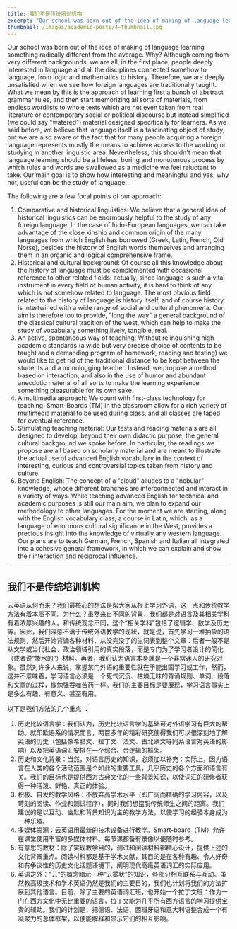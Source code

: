 ```yaml
---
title: 我们不是传统培训机构
excerpt: "Our school was born out of the idea of making of language learning something radically different from the average. Why? Although coming from very different backgrounds, we are all, in the first place, people deeply interested in language and all the disciplines connected somehow to language, from logic and mathematics to history."
thumbnail: /images/academic-posts/4-thumbnail.jpg
---
```


Our school was born out of the idea of making of language learning something radically different from the average. Why? Although coming from very different backgrounds, we are all, in the first place, people deeply interested in language and all the disciplines connected somehow to language, from logic and mathematics to history.  Therefore, we are deeply unsatisfied when we see how foreign languages are traditionally taught. What we mean by this is the approach of learning first a bunch of abstract grammar rules, and then start memorizing all sorts of materials, from endless wordlists to whole texts which are not even taken from real literature or contemporary social or political discourse but instead simplified (we could say "watered") material designed specifically for learners. As we said before, we believe that language itself is a fascinating object of study, but we are also aware of the fact that for many people acquiring a foreign language represents mostly the means to achieve access to the working or studying in another linguistic area. Nevertheless, this shouldn't mean that language learning should be a lifeless, boring and monotonous process by which rules and words are swallowed as a medicine we feel reluctant to take. Our main goal is to show how interesting and meaningful and yes, why not, useful can be the study of language.

<!--more-->

The following are a few focal points of our approach:

1. Comparative and historical linguistics: We believe that a general idea of historical linguistics can be enormously helpful to the study of any foreign language. In the case of Indo-European languages, we can take advantage of the close kinship and common origin of the many languages from which English has borrowed (Greek, Latin, French, Old Norse), besides the history of English words themselves and arranging them in an organic and logical comprehensive frame.
2. Historical and cultural background: Of course all this knowledge about the history of language must be complemented with occasional reference to other related fields: actually, since language is such a vital instrument in every field of human activity, it is hard to think of any which is not somehow related to language. The most obvious field related to the history of language is history itself, and of course history is intertwined with a wide range of social and cultural phenomena. Our aim is therefore too to provide, "long the way" a general background of the classical cultural tradition of the west, which can help to make the study of vocabulary something lively, tangible, real.
3. An active, spontaneous way of teaching: Without relinquishing high academic standards (a wide but very precise choice of contents to be taught and a demanding program of homework, reading and testing) we would like to get rid of the traditional distance to be kept between the students and a monologging teacher. Instead, we propose a method based on interaction, and also in the use of humor and abundant anecdotic material of all sorts to make the learning experience something pleasurable for its own sake.
4. A multimedia approach: We count with first-class technology for teaching. Smart-Boards (TM) in the classroom allow for a rich variety of multimedia material to be used during class, and all classes are taped for eventual reference.
5. Stimulating teaching material: Our tests and reading materials are all designed to develop, beyond their own didactic purpose, the general cultural background we spoke before. In particular, the readings we propose are all based on scholarly material and are meant to illustrate the actual use of advanced English vocabulary in the context of interesting, curious and controversial topics taken from history and culture.
6. Beyond English: The concept of a "cloud" alludes to a "nebular" knowledge, whose different branches are interconnected and interact in a variety of ways. While teaching advanced English for technical and academic purposes is still our main aim, we plan to expand our methodology to other languages. For the moment we are starting, along with the English vocabulary class, a course in Latin, which, as a language of enormous cultural significance in the West, provides a precious insight into the knowledge of virtually any western language. Our plans are to teach German, French, Spanish and Italian all integrated into a cohesive general framework, in which we can explain and show their interaction and reciprocal influence.

---

## 我们不是传统培训机构

云英语从何而来？我们最核心的想法是帮大家从根上学习外语，这一点和传统教学方法有着本质不同。为什么？虽然来自不同的背景，我们都是对语言及其相关学科有着浓厚兴趣的人。和传统观念不同，这个“相关学科”包括了逻辑学、数学及历史等。因此，我们深感不满于传统外语教学的现状，就是说，首先学习一堆抽象的语法规则，然后开始背诵各种材料，从没完没了的生词表到整个文章：后者一般不是从文学或当代社会、政治领域引用的真实段落，而是专门为了学习者设计的简化（或者说“掺水的”）材料。再者，我们认为语言本身就是一个非常迷人的研究对象。虽然对许多人来说，掌握某门外语的重要性就在于能出国学习或工作，然而，这并不意味着，学习语言必须是一个死气沉沉、枯燥无味的背诵规则、单词、段落和文章的过程，像勉强吞噬苦药一样。我们的主要目标是要展现，学习语言事实上是多么有趣、有意义、甚至有用。

以下是我们方法的几个重点 ：

1. 历史比较语言学：我们认为，历史比较语言学的基础可对外语学习有巨大的帮助。就印欧语系的情况而言，两百多年的精彩研究使得我们可以很深刻地了解英语的历史（包括像希腊文、拉丁文、法文、古北欧文等同系语言对英语的影响）以及把英语词汇安排在一个综合、合逻辑的框架。
2. 历史和文化背景：当然，对语言历史的知识，必须加以补充：实际上，因为语言在人类的各个活动范围是个如此的重要工具，几乎历史的各个方面和语言有关。我们的目标也是提供西方古典文化的一些背景知识，以使词汇的研修者获得一种活泼、鲜艳、真正的体验。
3. 积极、自发的教学风格：不放弃高学术水平（即广阔而精确的学习内容，以及苛刻的阅读、作业和测试程序），同时我们想摆脱传统师生之间的距离。我们建议的是以互动、幽默和背景知识为主的教学方法，以使学习的经验本身成为一种乐趣。
4. 多媒体资源：云英语用最新的技术设备进行教学。Smart-board（TM）允许在课堂使用丰富的多媒体材料。每节课都备有录像以便随时参考。
5. 有意思的教材：除了实现教学目的，测试和阅读材料都精心设计，提供上述的文化背景重点。阅读材料都是基于学术文献，其目的是在各种有趣、令人好奇和有争议性的历史文化话题语境下，阐明现代高级英语词汇的实际应用。
6. 英语之外：“云”的概念暗示一种“云雾状”的知识，各部分相互联系与互动。虽然教高级技术和学术英语仍然是我们的主要目的，我们也计划将我们的方法扩展到其他语言。目前，除了主要的英语词汇班，也开始一个拉丁文班：作为一门在西方文化中无比重要的语言，拉丁文能为几乎所有西方语言的学习提供宝贵的辅助。我们的计划是，把德语、法语、西班牙语和意大利语整合成一个有凝聚力的总体框架，以便能解释和显示它们的相互影响。
